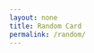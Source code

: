 ```yaml
---
layout: none
title: Random Card
permalink: /random/
---
```


<html lang="en">
<head>
    <meta charset="UTF-8">
    <meta name="viewport" content="width=device-width, initial-scale=1.0">
    <title>Redirecting...</title>
    <script>
        document.addEventListener("DOMContentLoaded", function() {
            // List of card URLs generated by Jekyll
            const cards = [
                {% for card in site.the-patterns %} "{{ card.url | relative_url}}", {% endfor %}
            ];

            // Choose a random card
            const randomCard = cards[Math.floor(Math.random() * cards.length)];

            // Redirect
            window.location.href = randomCard+"?view=card";;
        });
    </script>
</head>
<body>
    <p>If you are not redirected, <a id="redirect-link" href="#">click here</a>.</p>
    <script>
        document.getElementById("redirect-link").href = randomCard+"?view=card";
    </script>
</body>
</html>
